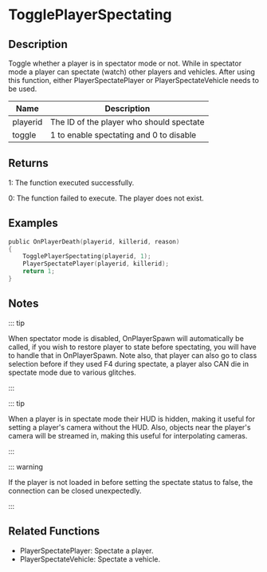 # TogglePlayerSpectating

## Description

Toggle whether a player is in spectator mode or not. While in spectator mode a player can spectate (watch) other players and vehicles. After using this function, either PlayerSpectatePlayer or PlayerSpectateVehicle needs to be used.

| Name     | Description                              |
| -------- | ---------------------------------------- |
| playerid | The ID of the player who should spectate |
| toggle   | 1 to enable spectating and 0 to disable  |

## Returns

1: The function executed successfully.

0: The function failed to execute. The player does not exist.

## Examples

```c
public OnPlayerDeath(playerid, killerid, reason)
{
    TogglePlayerSpectating(playerid, 1);
    PlayerSpectatePlayer(playerid, killerid);
    return 1;
}
```

## Notes

::: tip

When spectator mode is disabled, OnPlayerSpawn will automatically be called, if you wish to restore player to state before spectating, you will have to handle that in OnPlayerSpawn. Note also, that player can also go to class selection before if they used F4 during spectate, a player also CAN die in spectate mode due to various glitches.

:::

::: tip

When a player is in spectate mode their HUD is hidden, making it useful for setting a player's camera without the HUD. Also, objects near the player's camera will be streamed in, making this useful for interpolating cameras.

:::

::: warning

If the player is not loaded in before setting the spectate status to false, the connection can be closed unexpectedly.

:::

## Related Functions

- PlayerSpectatePlayer: Spectate a player.
- PlayerSpectateVehicle: Spectate a vehicle.
